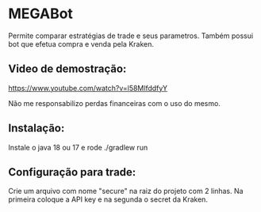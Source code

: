 # MEGABot

Permite comparar estratégias de trade e seus parametros. 
Também possui bot que efetua compra e venda pela Kraken.

## Video de demostração:
https://www.youtube.com/watch?v=l58MlfddfyY

Não me responsabilizo perdas financeiras com o uso do mesmo.

## Instalação:

Instale o java 18 ou 17 e rode ./gradlew run 

## Configuração para trade:

Crie um arquivo com nome "secure" na raiz do projeto com 2 linhas. Na primeira coloque a API key e na segunda o secret da Kraken.
